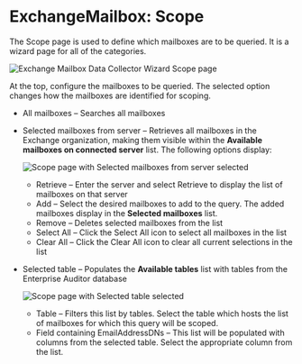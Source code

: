 # ExchangeMailbox: Scope

The Scope page is used to define which mailboxes are to be queried. It is a wizard page for all of
the categories.

![Exchange Mailbox Data Collector Wizard Scope page](/img/versioned_docs/activitymonitor_7.1/config/activedirectory/scope.webp)

At the top, configure the mailboxes to be queried. The selected option changes how the mailboxes are
identified for scoping.

- All mailboxes – Searches all mailboxes
- Selected mailboxes from server – Retrieves all mailboxes in the Exchange organization, making them
  visible within the **Available mailboxes on connected server** list. The following options
  display:

    ![Scope page with Selected mailboxes from server selected](/img/versioned_docs/enterpriseauditor_11.6/enterpriseauditor/admin/datacollector/exchangemailbox/scopeselectedmailboxes.webp)

    - Retrieve – Enter the server and select Retrieve to display the list of mailboxes on that
      server
    - Add – Select the desired mailboxes to add to the query. The added mailboxes display in the
      **Selected mailboxes** list.
    - Remove – Deletes selected mailboxes from the list
    - Select All – Click the Select All icon to select all mailboxes in the list
    - Clear All – Click the Clear All icon to clear all current selections in the list

- Selected table – Populates the **Available tables** list with tables from the Enterprise Auditor
  database

    ![Scope page with Selected table selected](/img/versioned_docs/enterpriseauditor_11.6/enterpriseauditor/admin/datacollector/exchangepublicfolder/scopeselectedtable.webp)

    - Table – Filters this list by tables. Select the table which hosts the list of mailboxes for
      which this query will be scoped.
    - Field containing EmailAddressDNs – This list will be populated with columns from the selected
      table. Select the appropriate column from the list.
